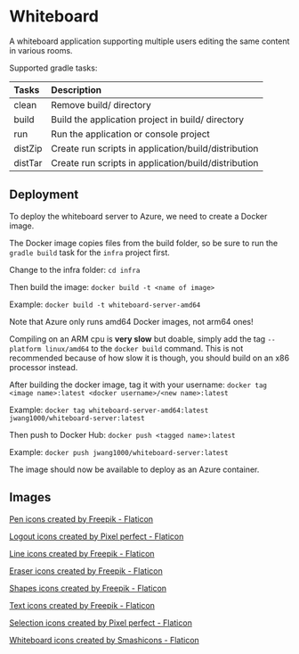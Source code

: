 # Whiteboard
A whiteboard application supporting multiple users editing the same content in various rooms.

Supported gradle tasks:

| Tasks   | Description                                          |
|:--------|:-----------------------------------------------------|
| clean   | Remove build/ directory                              |
| build   | Build the application project in build/ directory    |
| run     | Run the application or console project               |
| distZip | Create run scripts in application/build/distribution |
| distTar | Create run scripts in application/build/distribution |


## Deployment

To deploy the whiteboard server to Azure, we need to create a Docker image.

The Docker image copies files from the build folder, so be sure to run the 
`gradle build` task for the `infra` project first.

Change to the infra folder: `cd infra`

Then build the image: `docker build -t <name of image>`

Example: `docker build -t whiteboard-server-amd64`

Note that Azure only runs amd64 Docker images, not arm64 ones!

Compiling on an ARM cpu is **very slow** but doable, simply add the tag 
`--platform linux/amd64` to the `docker build` command. This is not recommended
because of how slow it is though, you should build on an x86 processor instead.

After building the docker image, tag it with your username:
`docker tag <image name>:latest <docker username>/<new name>:latest`

Example: `docker tag whiteboard-server-amd64:latest jwang1000/whiteboard-server:latest`

Then push to Docker Hub: `docker push <tagged name>:latest`

Example: `docker push jwang1000/whiteboard-server:latest`

The image should now be available to deploy as an Azure container.


## Images

<a href="https://www.flaticon.com/free-icons/pen" title="pen icons">Pen icons created by Freepik - Flaticon</a>

<a href="https://www.flaticon.com/free-icons/logout" title="logout icons">Logout icons created by Pixel perfect - Flaticon</a>

<a href="https://www.flaticon.com/free-icons/line" title="line icons">Line icons created by Freepik - Flaticon</a>

<a href="https://www.flaticon.com/free-icons/eraser" title="eraser icons">Eraser icons created by Freepik - Flaticon</a>

<a href="https://www.flaticon.com/free-icons/shapes" title="shapes icons">Shapes icons created by Freepik - Flaticon</a>

<a href="https://www.flaticon.com/free-icons/text" title="text icons">Text icons created by Freepik - Flaticon</a>

<a href="https://www.flaticon.com/free-icons/selection" title="selection icons">Selection icons created by Pixel perfect - Flaticon</a>

<a href="https://www.flaticon.com/free-icons/whiteboard" title="whiteboard icons">Whiteboard icons created by Smashicons - Flaticon</a>
